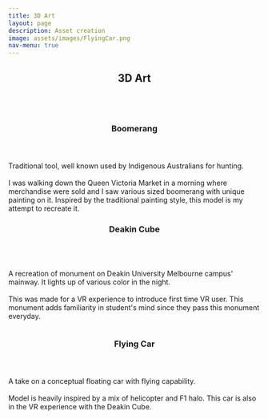 ```yaml
---
title: 3D Art
layout: page
description: Asset creation
image: assets/images/FlyingCar.png
nav-menu: true
---
```


<!-- Main -->
<div id="main" class="act">

<!-- One -->
<!-- <section id="one">
	<div class="inner">
		<header class="major">
			<h2>Sed amet aliquam</h2>
		</header>
		<p>Nullam et orci eu lorem consequat tincidunt vivamus et sagittis magna sed nunc rhoncus condimentum sem. In efficitur ligula tate urna. Maecenas massa vel lacinia pellentesque lorem ipsum dolor. Nullam et orci eu lorem consequat tincidunt. Vivamus et sagittis libero. Nullam et orci eu lorem consequat tincidunt vivamus et sagittis magna sed nunc rhoncus condimentum sem. In efficitur ligula tate urna.</p>
	</div>
</section> -->

<section id="one">
	<div class="inner">
		<header class="major">
			<h1>3D Art</h1>
		</header>
	</div>

<!-- Two -->
<section id="one" class="spotlights">
	<section>
		<a href="https://skfb.ly/6tvtu" class="image">
			<img src="{% link assets/images/Boomerang.png %}" alt="" data-position="25% 25%" />
		</a>
		<div class="content">
			<div class="inner">
				<header class="major">
					<h3>Boomerang</h3>
				</header>
				<p>Traditional tool, well known used by Indigenous Australians for hunting.<br><br>
				I was walking down the Queen Victoria Market in a morning where merchandise were sold and I saw various sized boomerang with unique painting on it. Inspired by the traditional painting style, this model is my attempt to recreate it.
				</p>
			</div>
		</div>
	</section>
	<section>
		<div class="content">
			<div class="inner">
				<header class="major">
					<h3>Deakin Cube</h3>
				</header>
				<a href="https://skfb.ly/69ozF" class="image">
					<img src="{% link assets/images/DCube.png %}" alt="" data-position="25% 25%" />
				</a>
				<p>A recreation of monument on Deakin University Melbourne campus' mainway. It lights up of various color in the night.<br><br>
				This was made for a VR experience to introduce first time VR user. This monument adds familiarity in student's mind since they pass this monument everyday.</p>
			</div>
		</div>
	</section>
	<section id="one" class="spotlights">
	<section>
		<a href="https://skfb.ly/6tvtu" class="image">
			<img src="{% link assets/images/FlyingCar.png %}" alt="" data-position="25% 25%" />
		</a>
		<div class="content">
			<div class="inner">
				<header class="major">
					<h3>Flying Car</h3>
				</header>
				<p>A take on a conceptual floating car with flying capability.<br><br>
				Model is heavily inspired by a mix of helicopter and F1 halo. This car is also in the VR experience with the Deakin Cube.
				</p>
			</div>
		</div>
	</section>
	<!-- <section>
		<a href="generic.html" class="image">
			<img src="{% link assets/images/pic10.jpg %}" alt="" data-position="25% 25%" />
		</a>
		<div class="content">
			<div class="inner">
				<header class="major">
					<h3>Sed nunc ligula</h3>
				</header>
				<p>Nullam et orci eu lorem consequat tincidunt vivamus et sagittis magna sed nunc rhoncus condimentum sem. In efficitur ligula tate urna. Maecenas massa sed magna lacinia magna pellentesque lorem ipsum dolor. Nullam et orci eu lorem consequat tincidunt. Vivamus et sagittis tempus.</p>
				<ul class="actions">
					<li><a href="generic.html" class="button">Learn more</a></li>
				</ul>
			</div>
		</div>
	</section> -->
</section>

<!-- Three -->
<!-- <section id="three">
	<div class="inner">
		<header class="major">
			<h2>Massa libero</h2>
		</header>
		<p>Nullam et orci eu lorem consequat tincidunt vivamus et sagittis libero. Mauris aliquet magna magna sed nunc rhoncus pharetra. Pellentesque condimentum sem. In efficitur ligula tate urna. Maecenas laoreet massa vel lacinia pellentesque lorem ipsum dolor. Nullam et orci eu lorem consequat tincidunt. Vivamus et sagittis libero. Mauris aliquet magna magna sed nunc rhoncus amet pharetra et feugiat tempus.</p>
		<ul class="actions">
			<li><a href="generic.html" class="button next">Get Started</a></li>
		</ul>
	</div>
</section> -->
